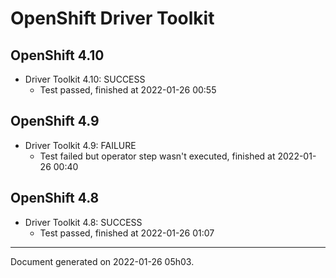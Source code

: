 
OpenShift Driver Toolkit
========================

OpenShift 4.10
--------------



* Driver Toolkit 4.10: SUCCESS
  - Test passed, finished at 2022-01-26 00:55

OpenShift 4.9
-------------



* Driver Toolkit 4.9: FAILURE
  - Test failed but operator step wasn't executed, finished at 2022-01-26 00:40

OpenShift 4.8
-------------



* Driver Toolkit 4.8: SUCCESS
  - Test passed, finished at 2022-01-26 01:07

---
Document generated on 2022-01-26 05h03.
